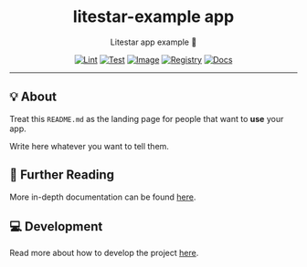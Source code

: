 <h1 align="center">litestar-example app</h1>

<div align="center">

Litestar app example 🌠

[![Lint](https://github.com/quickplates/litestar-example/actions/workflows/lint.yaml/badge.svg)](https://github.com/quickplates/litestar-example/actions/workflows/lint.yaml)
[![Test](https://github.com/quickplates/litestar-example/actions/workflows/test.yaml/badge.svg)](https://github.com/quickplates/litestar-example/actions/workflows/test.yaml)
[![Image](https://github.com/quickplates/litestar-example/actions/workflows/image.yaml/badge.svg)](https://github.com/quickplates/litestar-example/actions/workflows/image.yaml)
[![Registry](https://github.com/quickplates/litestar-example/actions/workflows/registry.yaml/badge.svg)](https://github.com/quickplates/litestar-example/actions/workflows/registry.yaml)
[![Docs](https://github.com/quickplates/litestar-example/actions/workflows/docs.yaml/badge.svg)](https://github.com/quickplates/litestar-example/actions/workflows/docs.yaml)

</div>

---

## 💡 About

Treat this `README.md` as the landing page for people
that want to **use** your app.

Write here whatever you want to tell them.

## 📄 Further Reading

More in-depth documentation can be found
[here](https://quickplates.github.io/litestar-example).

## 💻 Development

Read more about how to develop the project
[here](https://github.com/quickplates/litestar-example/blob/main/CONTRIBUTING.md).
